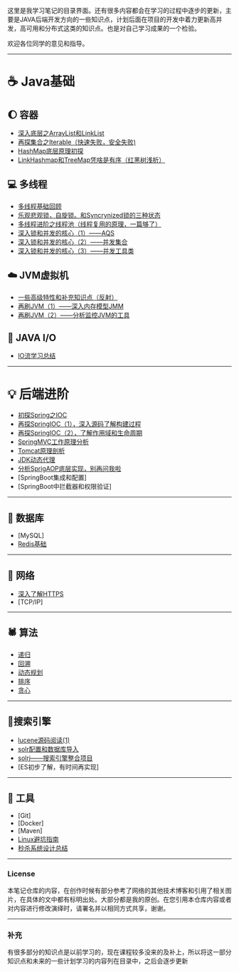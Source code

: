  这里是我学习笔记的目录界面。还有很多内容都会在学习的过程中逐步的更新，主要是JAVA后端开发方向的一些知识点，计划后面在项目的开发中着力更新高并发，高可用和分布式这类的知识点。也是对自己学习成果的一个检验。

欢迎各位同学的意见和指导。
***

# :coffee: Java基础
## :moon: 容器
- [深入底层之ArrayList和LinkList](https://github.com/WeiKangJian/LearningNotes/blob/master/%E5%AE%B9%E5%99%A8/%E6%B7%B1%E5%85%A5%E5%BA%95%E5%B1%82%E4%B9%8BArrayList%E5%92%8CLinkList.md)
- [再探集合之Iterable（快速失败，安全失败)](https://github.com/WeiKangJian/LearningNotes/blob/master/%E5%AE%B9%E5%99%A8/%E5%86%8D%E6%8E%A2%E9%9B%86%E5%90%88%E4%B9%8BIterable%EF%BC%88%E5%BF%AB%E9%80%9F%E5%A4%B1%E8%B4%A5%EF%BC%8C%E5%AE%89%E5%85%A8%E5%A4%B1%E8%B4%A5%29.md)
- [HashMap底层原理初探](https://github.com/WeiKangJian/LearningNotes/blob/master/%E5%AE%B9%E5%99%A8/HashMap%E5%BA%95%E5%B1%82%E5%8E%9F%E7%90%86%E5%88%9D%E6%8E%A2.md)
- [LinkHashmap和TreeMap凭啥是有序（红黑树浅析）](https://github.com/WeiKangJian/LearningNotes/blob/master/%E5%AE%B9%E5%99%A8/LinkHashmap%E5%92%8CTreeMap%E5%87%AD%E5%95%A5%E6%98%AF%E6%9C%89%E5%BA%8F%E7%9A%84%EF%BC%88%E7%BA%A2%E9%BB%91%E6%A0%91%E6%B5%85%E6%9E%90%EF%BC%89.md)

## :computer: 多线程
- [多线程基础回顾](https://github.com/WeiKangJian/LearningNotes/blob/master/%E5%A4%9A%E7%BA%BF%E7%A8%8B%E5%9F%BA%E7%A1%80/%E5%A4%9A%E7%BA%BF%E7%A8%8B%E5%9F%BA%E7%A1%80%E5%9B%9E%E9%A1%BE.md)
- [乐观悲观锁，自旋锁。和Syncrynized锁的三种状态](https://github.com/WeiKangJian/LearningNotes/blob/master/%E5%A4%9A%E7%BA%BF%E7%A8%8B%E5%9F%BA%E7%A1%80/%E4%B9%90%E8%A7%82%E6%82%B2%E8%A7%82%E9%94%81%EF%BC%8C%E8%87%AA%E6%97%8B%E9%94%81%E3%80%82%E5%92%8CSyncrynized%E9%94%81%E7%9A%84%E4%B8%89%E7%A7%8D%E7%8A%B6%E6%80%81.md)
- [多线程进阶之线程池（线程复用的原理，一篇够了）](https://github.com/WeiKangJian/LearningNotes/blob/master/%E5%A4%9A%E7%BA%BF%E7%A8%8B%E8%BF%9B%E9%98%B6/%E5%A4%9A%E7%BA%BF%E7%A8%8B%E8%BF%9B%E9%98%B6%E4%B9%8B%E7%BA%BF%E7%A8%8B%E6%B1%A0%EF%BC%88%E7%BA%BF%E7%A8%8B%E5%A4%8D%E7%94%A8%E7%9A%84%E5%8E%9F%E7%90%86%EF%BC%8C%E4%B8%80%E7%AF%87%E5%B0%B1%E5%A4%9F%E4%BA%86%EF%BC%89.md)
- [深入锁和并发的核心（1）——AQS](https://github.com/WeiKangJian/LearningNotes/blob/master/%E5%A4%9A%E7%BA%BF%E7%A8%8B%E8%BF%9B%E9%98%B6/%E6%B7%B1%E5%85%A5%E9%94%81%E5%92%8C%E5%B9%B6%E5%8F%91%E7%9A%84%E6%A0%B8%E5%BF%83%EF%BC%881%EF%BC%89%E2%80%94%E2%80%94AQS.md)
- [深入锁和并发的核心（2）——并发集合](https://github.com/WeiKangJian/LearningNotes/blob/master/%E5%A4%9A%E7%BA%BF%E7%A8%8B%E8%BF%9B%E9%98%B6/%E6%B7%B1%E5%85%A5%E9%94%81%E5%92%8C%E5%B9%B6%E5%8F%91%E7%9A%84%E6%A0%B8%E5%BF%83%EF%BC%882%EF%BC%89%E2%80%94%E2%80%94%E5%B9%B6%E5%8F%91%E9%9B%86%E5%90%88.md)
- [深入锁和并发的核心（3）——并发工具类](https://github.com/WeiKangJian/LearningNotes/blob/master/%E5%A4%9A%E7%BA%BF%E7%A8%8B%E8%BF%9B%E9%98%B6/%E6%B7%B1%E5%85%A5%E9%94%81%E5%92%8C%E5%B9%B6%E5%8F%91%E7%9A%84%E6%A0%B8%E5%BF%83%EF%BC%883%EF%BC%89%E2%80%94%E2%80%94%E5%B9%B6%E5%8F%91%E5%B7%A5%E5%85%B7%E7%B1%BB.md)

## :cloud: JVM虚拟机
- [一些高级特性和补充知识点（反射）](https://github.com/WeiKangJian/LearningNotes/blob/master/JVM/%E4%B8%80%E4%BA%9B%E9%AB%98%E7%BA%A7%E7%89%B9%E6%80%A7%E5%92%8C%E8%A1%A5%E5%85%85%E7%9F%A5%E8%AF%86%E7%82%B9.md)
- [再刷JVM（1）——深入内存模型JMM](https://github.com/WeiKangJian/LearningNotes/blob/master/JVM/%E5%86%8D%E5%88%B7JVM%EF%BC%881%EF%BC%89%E2%80%94%E2%80%94%E6%B7%B1%E5%85%A5%E5%86%85%E5%AD%98%E6%A8%A1%E5%9E%8BJMM.md)
- [再刷JVM（2）——分析监控JVM的工具](https://github.com/WeiKangJian/LearningNotes/blob/master/JVM/%E5%86%8D%E5%88%B7JVM%EF%BC%882%EF%BC%89%E2%80%94%E2%80%94JVM%E5%88%86%E6%9E%90%E5%92%8C%E7%9B%91%E6%8E%A7%E5%B7%A5%E5%85%B7.md)

## :orange: JAVA I/O
- [IO流学习总结](https://github.com/WeiKangJian/LearningNotes/blob/master/IO%E8%BF%9B%E9%98%B6/IO%E6%B5%81%E5%AD%A6%E4%B9%A0%E6%80%BB%E7%BB%93%20.md)

***

# :bulb: 后端进阶
- [初探Spring之IOC](https://github.com/WeiKangJian/LearningNotes/blob/master/%E6%A1%86%E6%9E%B6/Spring/%E5%88%9D%E6%8E%A2Spring%E4%B9%8BIOC.md)
- [再探SpringIOC（1），深入源码了解构建过程](https://github.com/WeiKangJian/LearningNotes/blob/master/%E6%A1%86%E6%9E%B6/Spring/%E5%86%8D%E6%8E%A2SpringIOC%EF%BC%8C%E6%B7%B1%E5%85%A5%E6%BA%90%E7%A0%81%E4%BA%86%E8%A7%A3%E6%9E%84%E5%BB%BA%E8%BF%87%E7%A8%8B.md)
- [再探SpringIOC（2），了解作用域和生命周期](https://github.com/WeiKangJian/LearningNotes/blob/master/%E6%A1%86%E6%9E%B6/Spring/%E5%86%8D%E6%8E%A2SpringIOC%EF%BC%8C%E4%BA%86%E8%A7%A3bean%E7%9A%84%E7%94%9F%E5%91%BD%E5%91%A8%E6%9C%9F%E5%92%8C%E4%BD%9C%E7%94%A8%E5%9F%9F%20(1).md)
- [SpringMVC工作原理分析](https://github.com/WeiKangJian/LearningNotes/blob/master/%E6%A1%86%E6%9E%B6/Spring/SpringMVC%E5%B7%A5%E4%BD%9C%E5%8E%9F%E7%90%86%E5%88%86%E6%9E%90.md)
- [Tomcat原理剖析](https://github.com/WeiKangJian/LearningNotes/blob/master/%E6%A1%86%E6%9E%B6/Spring/Tomcat%E5%8E%9F%E7%90%86%E5%89%96%E6%9E%90.md)
- [JDK动态代理](https://github.com/WeiKangJian/LearningNotes/blob/master/%E6%A1%86%E6%9E%B6/Spring/JDK%E5%8A%A8%E6%80%81%E4%BB%A3%E7%90%86.md)
- [分析SprigAOP底层实现，别再问我啦](https://github.com/WeiKangJian/LearningNotes/blob/master/%E6%A1%86%E6%9E%B6/Spring/%E5%88%AB%E5%86%8D%E9%97%AE%E6%88%91SpringAOP%E5%95%A6%EF%BC%8C%E9%83%BD%E5%9C%A8%E8%BF%99%E9%87%8C%E4%BA%86.md)
- [SpringBoot集成和配置]
- [SpringBoot中拦截器和权限验证]

***

## :floppy_disk: 数据库
- [MySQL]
- [Redis基础](https://github.com/WeiKangJian/LearningNotes/blob/master/%E6%95%B0%E6%8D%AE%E5%BA%93%E7%9B%B8%E5%85%B3/Redis%E5%9F%BA%E7%A1%80%E6%80%BB%E7%BB%93.md)
***
## :apple: 网络
- [深入了解HTTPS](https://github.com/WeiKangJian/LearningNotes/blob/master/%E7%BD%91%E7%BB%9C%E7%9B%B8%E5%85%B3/%E6%B7%B1%E5%85%A5%E4%BA%86%E8%A7%A3HTTPS.md)
- [TCP/IP]
***

## :spider: 算法
- [递归](https://github.com/WeiKangJian/LearningNotes/blob/master/%E7%AE%97%E6%B3%95/%E9%80%92%E5%BD%92.md)
- [回溯](https://github.com/WeiKangJian/LearningNotes/blob/master/%E7%AE%97%E6%B3%95/%E5%9B%9E%E6%BA%AF.md)
- [动态规划]()
- [排序]()
- [贪心]()
***

## :eyes:搜索引擎
- [lucene源码阅读(1)](https://github.com/WeiKangJian/LearningNotes/blob/master/%E6%90%9C%E7%B4%A2%E5%BC%95%E6%93%8E/lucene%E5%BA%95%E5%B1%82%E5%AD%A6%E4%B9%A0%EF%BC%88%E4%B8%80%EF%BC%89.md)
- [solr配置和数据库导入](https://github.com/WeiKangJian/LearningNotes/blob/master/%E6%90%9C%E7%B4%A2%E5%BC%95%E6%93%8E/solr%E5%9F%BA%E7%A1%80.md)
- [solrj——搜索引擎整合项目](https://github.com/WeiKangJian/LearningNotes/blob/master/%E6%90%9C%E7%B4%A2%E5%BC%95%E6%93%8E/solr%20%E2%80%94%E2%80%94%E6%90%9C%E7%B4%A2%E5%BC%95%E6%93%8E%E5%AE%9E%E6%88%98.md)
- [ES初步了解，有时间再实现]

***

## :wrench: 工具 
- [Git]
- [Docker]
- [Maven]
- [Linux避坑指南](https://github.com/WeiKangJian/LearningNotes/blob/master/Linux/Linux%E9%83%A8%E7%BD%B2%E4%B8%8A%E7%9A%84%E9%82%A3%E4%BA%9B%E5%9D%91.md)
- [秒杀系统设计总结](https://github.com/WeiKangJian/LearningNotes/blob/master/%E7%B3%BB%E7%BB%9F%E8%AE%BE%E8%AE%A1/%E7%A7%92%E6%9D%80%E7%B3%BB%E7%BB%9F%E8%AE%BE%E8%AE%A1%E6%80%BB%E7%BB%93.md)
***



### License

本笔记仓库的内容，在创作时候有部分参考了网络的其他技术博客和引用了相关图片，在具体的文中都有标明出处。大部分都是我的原创。在您引用本仓库内容或者对内容进行修改演绎时，请署名并以相同方式共享，谢谢。
***
### 补充
有很多部分的知识点是以前学习的，现在课程较多没来的及补上，所以将这一部分知识点和未来的一些计划学习的内容列在目录中，之后会逐步更新






